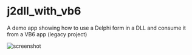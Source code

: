 # j2dll_with_vb6
A demo app showing how to use a Delphi form in a DLL and consume it from a VB6 app (legacy project)

![screenshot](/j2dll_with_vb6/scrnshot.png?raw=true "Screenshot")
